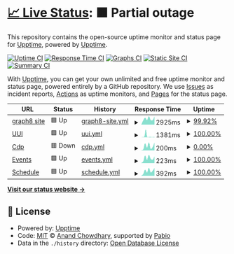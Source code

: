 # [📈 Live Status](https://status.graph8.com): <!--live status--> **🟧 Partial outage**

This repository contains the open-source uptime monitor and status page for [Upptime](https://upptime.js.org), powered by [Upptime](https://github.com/upptime/upptime).

[![Uptime CI](https://github.com/asmirGraph8/upptime-status/workflows/Uptime%20CI/badge.svg)](https://github.com/asmirGraph8/upptime-status/actions?query=workflow%3A%22Uptime+CI%22)
[![Response Time CI](https://github.com/asmirGraph8/upptime-status/workflows/Response%20Time%20CI/badge.svg)](https://github.com/asmirGraph8/upptime-status/actions?query=workflow%3A%22Response+Time+CI%22)
[![Graphs CI](https://github.com/asmirGraph8/upptime-status/workflows/Graphs%20CI/badge.svg)](https://github.com/asmirGraph8/upptime-status/actions?query=workflow%3A%22Graphs+CI%22)
[![Static Site CI](https://github.com/asmirGraph8/upptime-status/workflows/Static%20Site%20CI/badge.svg)](https://github.com/asmirGraph8/upptime-status/actions?query=workflow%3A%22Static+Site+CI%22)
[![Summary CI](https://github.com/asmirGraph8/upptime-status/workflows/Summary%20CI/badge.svg)](https://github.com/asmirGraph8/upptime-status/actions?query=workflow%3A%22Summary+CI%22)

With [Upptime](https://upptime.js.org), you can get your own unlimited and free uptime monitor and status page, powered entirely by a GitHub repository. We use [Issues](https://github.com/upptime/upptime/issues) as incident reports, [Actions](https://github.com/asmirGraph8/upptime-status/actions) as uptime monitors, and [Pages](https://status.graph8.com) for the status page.

<!--start: status pages-->
<!-- This summary is generated by Upptime (https://github.com/upptime/upptime) -->
<!-- Do not edit this manually, your changes will be overwritten -->
<!-- prettier-ignore -->
| URL | Status | History | Response Time | Uptime |
| --- | ------ | ------- | ------------- | ------ |
| <img alt="" src="https://icons.duckduckgo.com/ip3/graph8.com.ico" height="13"> [graph8 site](https://graph8.com) | 🟩 Up | [graph8-site.yml](https://github.com/graph8-com/upptime-status/commits/HEAD/history/graph8-site.yml) | <details><summary><img alt="Response time graph" src="./graphs/graph8-site/response-time-week.png" height="20"> 2925ms</summary><br><a href="https://status.graph8.com/history/graph8-site"><img alt="Response time 772" src="https://img.shields.io/endpoint?url=https%3A%2F%2Fraw.githubusercontent.com%2Fgraph8-com%2Fupptime-status%2FHEAD%2Fapi%2Fgraph8-site%2Fresponse-time.json"></a><br><a href="https://status.graph8.com/history/graph8-site"><img alt="24-hour response time 7549" src="https://img.shields.io/endpoint?url=https%3A%2F%2Fraw.githubusercontent.com%2Fgraph8-com%2Fupptime-status%2FHEAD%2Fapi%2Fgraph8-site%2Fresponse-time-day.json"></a><br><a href="https://status.graph8.com/history/graph8-site"><img alt="7-day response time 2925" src="https://img.shields.io/endpoint?url=https%3A%2F%2Fraw.githubusercontent.com%2Fgraph8-com%2Fupptime-status%2FHEAD%2Fapi%2Fgraph8-site%2Fresponse-time-week.json"></a><br><a href="https://status.graph8.com/history/graph8-site"><img alt="30-day response time 1223" src="https://img.shields.io/endpoint?url=https%3A%2F%2Fraw.githubusercontent.com%2Fgraph8-com%2Fupptime-status%2FHEAD%2Fapi%2Fgraph8-site%2Fresponse-time-month.json"></a><br><a href="https://status.graph8.com/history/graph8-site"><img alt="1-year response time 772" src="https://img.shields.io/endpoint?url=https%3A%2F%2Fraw.githubusercontent.com%2Fgraph8-com%2Fupptime-status%2FHEAD%2Fapi%2Fgraph8-site%2Fresponse-time-year.json"></a></details> | <details><summary><a href="https://status.graph8.com/history/graph8-site">99.92%</a></summary><a href="https://status.graph8.com/history/graph8-site"><img alt="All-time uptime 99.99%" src="https://img.shields.io/endpoint?url=https%3A%2F%2Fraw.githubusercontent.com%2Fgraph8-com%2Fupptime-status%2FHEAD%2Fapi%2Fgraph8-site%2Fuptime.json"></a><br><a href="https://status.graph8.com/history/graph8-site"><img alt="24-hour uptime 99.46%" src="https://img.shields.io/endpoint?url=https%3A%2F%2Fraw.githubusercontent.com%2Fgraph8-com%2Fupptime-status%2FHEAD%2Fapi%2Fgraph8-site%2Fuptime-day.json"></a><br><a href="https://status.graph8.com/history/graph8-site"><img alt="7-day uptime 99.92%" src="https://img.shields.io/endpoint?url=https%3A%2F%2Fraw.githubusercontent.com%2Fgraph8-com%2Fupptime-status%2FHEAD%2Fapi%2Fgraph8-site%2Fuptime-week.json"></a><br><a href="https://status.graph8.com/history/graph8-site"><img alt="30-day uptime 99.98%" src="https://img.shields.io/endpoint?url=https%3A%2F%2Fraw.githubusercontent.com%2Fgraph8-com%2Fupptime-status%2FHEAD%2Fapi%2Fgraph8-site%2Fuptime-month.json"></a><br><a href="https://status.graph8.com/history/graph8-site"><img alt="1-year uptime 99.99%" src="https://img.shields.io/endpoint?url=https%3A%2F%2Fraw.githubusercontent.com%2Fgraph8-com%2Fupptime-status%2FHEAD%2Fapi%2Fgraph8-site%2Fuptime-year.json"></a></details>
| <img alt="" src="https://graph8.com/content/images/size/w256h256/2024/06/favicon-g8.png" height="13"> [UUI](https://uui.graph8.com) | 🟩 Up | [uui.yml](https://github.com/graph8-com/upptime-status/commits/HEAD/history/uui.yml) | <details><summary><img alt="Response time graph" src="./graphs/uui/response-time-week.png" height="20"> 1381ms</summary><br><a href="https://status.graph8.com/history/uui"><img alt="Response time 415" src="https://img.shields.io/endpoint?url=https%3A%2F%2Fraw.githubusercontent.com%2Fgraph8-com%2Fupptime-status%2FHEAD%2Fapi%2Fuui%2Fresponse-time.json"></a><br><a href="https://status.graph8.com/history/uui"><img alt="24-hour response time 397" src="https://img.shields.io/endpoint?url=https%3A%2F%2Fraw.githubusercontent.com%2Fgraph8-com%2Fupptime-status%2FHEAD%2Fapi%2Fuui%2Fresponse-time-day.json"></a><br><a href="https://status.graph8.com/history/uui"><img alt="7-day response time 1381" src="https://img.shields.io/endpoint?url=https%3A%2F%2Fraw.githubusercontent.com%2Fgraph8-com%2Fupptime-status%2FHEAD%2Fapi%2Fuui%2Fresponse-time-week.json"></a><br><a href="https://status.graph8.com/history/uui"><img alt="30-day response time 546" src="https://img.shields.io/endpoint?url=https%3A%2F%2Fraw.githubusercontent.com%2Fgraph8-com%2Fupptime-status%2FHEAD%2Fapi%2Fuui%2Fresponse-time-month.json"></a><br><a href="https://status.graph8.com/history/uui"><img alt="1-year response time 415" src="https://img.shields.io/endpoint?url=https%3A%2F%2Fraw.githubusercontent.com%2Fgraph8-com%2Fupptime-status%2FHEAD%2Fapi%2Fuui%2Fresponse-time-year.json"></a></details> | <details><summary><a href="https://status.graph8.com/history/uui">100.00%</a></summary><a href="https://status.graph8.com/history/uui"><img alt="All-time uptime 100.00%" src="https://img.shields.io/endpoint?url=https%3A%2F%2Fraw.githubusercontent.com%2Fgraph8-com%2Fupptime-status%2FHEAD%2Fapi%2Fuui%2Fuptime.json"></a><br><a href="https://status.graph8.com/history/uui"><img alt="24-hour uptime 100.00%" src="https://img.shields.io/endpoint?url=https%3A%2F%2Fraw.githubusercontent.com%2Fgraph8-com%2Fupptime-status%2FHEAD%2Fapi%2Fuui%2Fuptime-day.json"></a><br><a href="https://status.graph8.com/history/uui"><img alt="7-day uptime 100.00%" src="https://img.shields.io/endpoint?url=https%3A%2F%2Fraw.githubusercontent.com%2Fgraph8-com%2Fupptime-status%2FHEAD%2Fapi%2Fuui%2Fuptime-week.json"></a><br><a href="https://status.graph8.com/history/uui"><img alt="30-day uptime 100.00%" src="https://img.shields.io/endpoint?url=https%3A%2F%2Fraw.githubusercontent.com%2Fgraph8-com%2Fupptime-status%2FHEAD%2Fapi%2Fuui%2Fuptime-month.json"></a><br><a href="https://status.graph8.com/history/uui"><img alt="1-year uptime 100.00%" src="https://img.shields.io/endpoint?url=https%3A%2F%2Fraw.githubusercontent.com%2Fgraph8-com%2Fupptime-status%2FHEAD%2Fapi%2Fuui%2Fuptime-year.json"></a></details>
| <img alt="" src="https://graph8.com/content/images/size/w256h256/2024/06/favicon-g8.png" height="13"> [Cdp](https://cdp.graph8.com) | 🟥 Down | [cdp.yml](https://github.com/graph8-com/upptime-status/commits/HEAD/history/cdp.yml) | <details><summary><img alt="Response time graph" src="./graphs/cdp/response-time-week.png" height="20"> 200ms</summary><br><a href="https://status.graph8.com/history/cdp"><img alt="Response time 181" src="https://img.shields.io/endpoint?url=https%3A%2F%2Fraw.githubusercontent.com%2Fgraph8-com%2Fupptime-status%2FHEAD%2Fapi%2Fcdp%2Fresponse-time.json"></a><br><a href="https://status.graph8.com/history/cdp"><img alt="24-hour response time 350" src="https://img.shields.io/endpoint?url=https%3A%2F%2Fraw.githubusercontent.com%2Fgraph8-com%2Fupptime-status%2FHEAD%2Fapi%2Fcdp%2Fresponse-time-day.json"></a><br><a href="https://status.graph8.com/history/cdp"><img alt="7-day response time 200" src="https://img.shields.io/endpoint?url=https%3A%2F%2Fraw.githubusercontent.com%2Fgraph8-com%2Fupptime-status%2FHEAD%2Fapi%2Fcdp%2Fresponse-time-week.json"></a><br><a href="https://status.graph8.com/history/cdp"><img alt="30-day response time 180" src="https://img.shields.io/endpoint?url=https%3A%2F%2Fraw.githubusercontent.com%2Fgraph8-com%2Fupptime-status%2FHEAD%2Fapi%2Fcdp%2Fresponse-time-month.json"></a><br><a href="https://status.graph8.com/history/cdp"><img alt="1-year response time 181" src="https://img.shields.io/endpoint?url=https%3A%2F%2Fraw.githubusercontent.com%2Fgraph8-com%2Fupptime-status%2FHEAD%2Fapi%2Fcdp%2Fresponse-time-year.json"></a></details> | <details><summary><a href="https://status.graph8.com/history/cdp">0.00%</a></summary><a href="https://status.graph8.com/history/cdp"><img alt="All-time uptime 53.20%" src="https://img.shields.io/endpoint?url=https%3A%2F%2Fraw.githubusercontent.com%2Fgraph8-com%2Fupptime-status%2FHEAD%2Fapi%2Fcdp%2Fuptime.json"></a><br><a href="https://status.graph8.com/history/cdp"><img alt="24-hour uptime 0.00%" src="https://img.shields.io/endpoint?url=https%3A%2F%2Fraw.githubusercontent.com%2Fgraph8-com%2Fupptime-status%2FHEAD%2Fapi%2Fcdp%2Fuptime-day.json"></a><br><a href="https://status.graph8.com/history/cdp"><img alt="7-day uptime 0.00%" src="https://img.shields.io/endpoint?url=https%3A%2F%2Fraw.githubusercontent.com%2Fgraph8-com%2Fupptime-status%2FHEAD%2Fapi%2Fcdp%2Fuptime-week.json"></a><br><a href="https://status.graph8.com/history/cdp"><img alt="30-day uptime 0.00%" src="https://img.shields.io/endpoint?url=https%3A%2F%2Fraw.githubusercontent.com%2Fgraph8-com%2Fupptime-status%2FHEAD%2Fapi%2Fcdp%2Fuptime-month.json"></a><br><a href="https://status.graph8.com/history/cdp"><img alt="1-year uptime 53.20%" src="https://img.shields.io/endpoint?url=https%3A%2F%2Fraw.githubusercontent.com%2Fgraph8-com%2Fupptime-status%2FHEAD%2Fapi%2Fcdp%2Fuptime-year.json"></a></details>
| <img alt="" src="https://graph8.com/content/images/size/w256h256/2024/06/favicon-g8.png" height="13"> [Events](https://events.flow.graph8.com/health) | 🟩 Up | [events.yml](https://github.com/graph8-com/upptime-status/commits/HEAD/history/events.yml) | <details><summary><img alt="Response time graph" src="./graphs/events/response-time-week.png" height="20"> 223ms</summary><br><a href="https://status.graph8.com/history/events"><img alt="Response time 193" src="https://img.shields.io/endpoint?url=https%3A%2F%2Fraw.githubusercontent.com%2Fgraph8-com%2Fupptime-status%2FHEAD%2Fapi%2Fevents%2Fresponse-time.json"></a><br><a href="https://status.graph8.com/history/events"><img alt="24-hour response time 298" src="https://img.shields.io/endpoint?url=https%3A%2F%2Fraw.githubusercontent.com%2Fgraph8-com%2Fupptime-status%2FHEAD%2Fapi%2Fevents%2Fresponse-time-day.json"></a><br><a href="https://status.graph8.com/history/events"><img alt="7-day response time 223" src="https://img.shields.io/endpoint?url=https%3A%2F%2Fraw.githubusercontent.com%2Fgraph8-com%2Fupptime-status%2FHEAD%2Fapi%2Fevents%2Fresponse-time-week.json"></a><br><a href="https://status.graph8.com/history/events"><img alt="30-day response time 195" src="https://img.shields.io/endpoint?url=https%3A%2F%2Fraw.githubusercontent.com%2Fgraph8-com%2Fupptime-status%2FHEAD%2Fapi%2Fevents%2Fresponse-time-month.json"></a><br><a href="https://status.graph8.com/history/events"><img alt="1-year response time 193" src="https://img.shields.io/endpoint?url=https%3A%2F%2Fraw.githubusercontent.com%2Fgraph8-com%2Fupptime-status%2FHEAD%2Fapi%2Fevents%2Fresponse-time-year.json"></a></details> | <details><summary><a href="https://status.graph8.com/history/events">100.00%</a></summary><a href="https://status.graph8.com/history/events"><img alt="All-time uptime 99.99%" src="https://img.shields.io/endpoint?url=https%3A%2F%2Fraw.githubusercontent.com%2Fgraph8-com%2Fupptime-status%2FHEAD%2Fapi%2Fevents%2Fuptime.json"></a><br><a href="https://status.graph8.com/history/events"><img alt="24-hour uptime 100.00%" src="https://img.shields.io/endpoint?url=https%3A%2F%2Fraw.githubusercontent.com%2Fgraph8-com%2Fupptime-status%2FHEAD%2Fapi%2Fevents%2Fuptime-day.json"></a><br><a href="https://status.graph8.com/history/events"><img alt="7-day uptime 100.00%" src="https://img.shields.io/endpoint?url=https%3A%2F%2Fraw.githubusercontent.com%2Fgraph8-com%2Fupptime-status%2FHEAD%2Fapi%2Fevents%2Fuptime-week.json"></a><br><a href="https://status.graph8.com/history/events"><img alt="30-day uptime 100.00%" src="https://img.shields.io/endpoint?url=https%3A%2F%2Fraw.githubusercontent.com%2Fgraph8-com%2Fupptime-status%2FHEAD%2Fapi%2Fevents%2Fuptime-month.json"></a><br><a href="https://status.graph8.com/history/events"><img alt="1-year uptime 99.99%" src="https://img.shields.io/endpoint?url=https%3A%2F%2Fraw.githubusercontent.com%2Fgraph8-com%2Fupptime-status%2FHEAD%2Fapi%2Fevents%2Fuptime-year.json"></a></details>
| <img alt="" src="https://icons.duckduckgo.com/ip3/schedule.graph8.com.ico" height="13"> [Schedule](https://schedule.graph8.com/auth/login) | 🟩 Up | [schedule.yml](https://github.com/graph8-com/upptime-status/commits/HEAD/history/schedule.yml) | <details><summary><img alt="Response time graph" src="./graphs/schedule/response-time-week.png" height="20"> 392ms</summary><br><a href="https://status.graph8.com/history/schedule"><img alt="Response time 332" src="https://img.shields.io/endpoint?url=https%3A%2F%2Fraw.githubusercontent.com%2Fgraph8-com%2Fupptime-status%2FHEAD%2Fapi%2Fschedule%2Fresponse-time.json"></a><br><a href="https://status.graph8.com/history/schedule"><img alt="24-hour response time 618" src="https://img.shields.io/endpoint?url=https%3A%2F%2Fraw.githubusercontent.com%2Fgraph8-com%2Fupptime-status%2FHEAD%2Fapi%2Fschedule%2Fresponse-time-day.json"></a><br><a href="https://status.graph8.com/history/schedule"><img alt="7-day response time 392" src="https://img.shields.io/endpoint?url=https%3A%2F%2Fraw.githubusercontent.com%2Fgraph8-com%2Fupptime-status%2FHEAD%2Fapi%2Fschedule%2Fresponse-time-week.json"></a><br><a href="https://status.graph8.com/history/schedule"><img alt="30-day response time 331" src="https://img.shields.io/endpoint?url=https%3A%2F%2Fraw.githubusercontent.com%2Fgraph8-com%2Fupptime-status%2FHEAD%2Fapi%2Fschedule%2Fresponse-time-month.json"></a><br><a href="https://status.graph8.com/history/schedule"><img alt="1-year response time 332" src="https://img.shields.io/endpoint?url=https%3A%2F%2Fraw.githubusercontent.com%2Fgraph8-com%2Fupptime-status%2FHEAD%2Fapi%2Fschedule%2Fresponse-time-year.json"></a></details> | <details><summary><a href="https://status.graph8.com/history/schedule">100.00%</a></summary><a href="https://status.graph8.com/history/schedule"><img alt="All-time uptime 100.00%" src="https://img.shields.io/endpoint?url=https%3A%2F%2Fraw.githubusercontent.com%2Fgraph8-com%2Fupptime-status%2FHEAD%2Fapi%2Fschedule%2Fuptime.json"></a><br><a href="https://status.graph8.com/history/schedule"><img alt="24-hour uptime 100.00%" src="https://img.shields.io/endpoint?url=https%3A%2F%2Fraw.githubusercontent.com%2Fgraph8-com%2Fupptime-status%2FHEAD%2Fapi%2Fschedule%2Fuptime-day.json"></a><br><a href="https://status.graph8.com/history/schedule"><img alt="7-day uptime 100.00%" src="https://img.shields.io/endpoint?url=https%3A%2F%2Fraw.githubusercontent.com%2Fgraph8-com%2Fupptime-status%2FHEAD%2Fapi%2Fschedule%2Fuptime-week.json"></a><br><a href="https://status.graph8.com/history/schedule"><img alt="30-day uptime 100.00%" src="https://img.shields.io/endpoint?url=https%3A%2F%2Fraw.githubusercontent.com%2Fgraph8-com%2Fupptime-status%2FHEAD%2Fapi%2Fschedule%2Fuptime-month.json"></a><br><a href="https://status.graph8.com/history/schedule"><img alt="1-year uptime 100.00%" src="https://img.shields.io/endpoint?url=https%3A%2F%2Fraw.githubusercontent.com%2Fgraph8-com%2Fupptime-status%2FHEAD%2Fapi%2Fschedule%2Fuptime-year.json"></a></details>

<!--end: status pages-->

[**Visit our status website →**](https://status.graph8.com)

## 📄 License

- Powered by: [Upptime](https://github.com/upptime/upptime)
- Code: [MIT](./LICENSE) © [Anand Chowdhary](https://anandchowdhary.com), supported by [Pabio](https://pabio.com)
- Data in the `./history` directory: [Open Database License](https://opendatacommons.org/licenses/odbl/1-0/)

